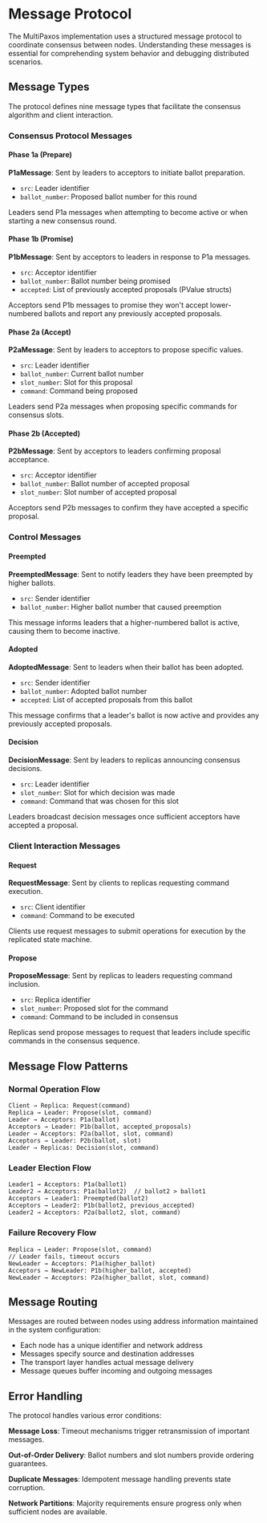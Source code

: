 # Message Protocol

The MultiPaxos implementation uses a structured message protocol to coordinate consensus between nodes. Understanding these messages is essential for comprehending system behavior and debugging distributed scenarios.

## Message Types

The protocol defines nine message types that facilitate the consensus algorithm and client interaction.

### Consensus Protocol Messages

#### Phase 1a (Prepare)

**P1aMessage**: Sent by leaders to acceptors to initiate ballot preparation.

- `src`: Leader identifier
- `ballot_number`: Proposed ballot number for this round

Leaders send P1a messages when attempting to become active or when starting a new consensus round.

#### Phase 1b (Promise)

**P1bMessage**: Sent by acceptors to leaders in response to P1a messages.

- `src`: Acceptor identifier
- `ballot_number`: Ballot number being promised
- `accepted`: List of previously accepted proposals (PValue structs)

Acceptors send P1b messages to promise they won't accept lower-numbered ballots and report any previously accepted proposals.

#### Phase 2a (Accept)

**P2aMessage**: Sent by leaders to acceptors to propose specific values.

- `src`: Leader identifier
- `ballot_number`: Current ballot number
- `slot_number`: Slot for this proposal
- `command`: Command being proposed

Leaders send P2a messages when proposing specific commands for consensus slots.

#### Phase 2b (Accepted)

**P2bMessage**: Sent by acceptors to leaders confirming proposal acceptance.

- `src`: Acceptor identifier
- `ballot_number`: Ballot number of accepted proposal
- `slot_number`: Slot number of accepted proposal

Acceptors send P2b messages to confirm they have accepted a specific proposal.

### Control Messages

#### Preempted

**PreemptedMessage**: Sent to notify leaders they have been preempted by higher ballots.

- `src`: Sender identifier
- `ballot_number`: Higher ballot number that caused preemption

This message informs leaders that a higher-numbered ballot is active, causing them to become inactive.

#### Adopted

**AdoptedMessage**: Sent to leaders when their ballot has been adopted.

- `src`: Sender identifier
- `ballot_number`: Adopted ballot number
- `accepted`: List of accepted proposals from this ballot

This message confirms that a leader's ballot is now active and provides any previously accepted proposals.

#### Decision

**DecisionMessage**: Sent by leaders to replicas announcing consensus decisions.

- `src`: Leader identifier
- `slot_number`: Slot for which decision was made
- `command`: Command that was chosen for this slot

Leaders broadcast decision messages once sufficient acceptors have accepted a proposal.

### Client Interaction Messages

#### Request

**RequestMessage**: Sent by clients to replicas requesting command execution.

- `src`: Client identifier
- `command`: Command to be executed

Clients use request messages to submit operations for execution by the replicated state machine.

#### Propose

**ProposeMessage**: Sent by replicas to leaders requesting command inclusion.

- `src`: Replica identifier
- `slot_number`: Proposed slot for the command
- `command`: Command to be included in consensus

Replicas send propose messages to request that leaders include specific commands in the consensus sequence.

## Message Flow Patterns

### Normal Operation Flow

```
Client → Replica: Request(command)
Replica → Leader: Propose(slot, command)
Leader → Acceptors: P1a(ballot)
Acceptors → Leader: P1b(ballot, accepted_proposals)
Leader → Acceptors: P2a(ballot, slot, command)
Acceptors → Leader: P2b(ballot, slot)
Leader → Replicas: Decision(slot, command)
```

### Leader Election Flow

```
Leader1 → Acceptors: P1a(ballot1)
Leader2 → Acceptors: P1a(ballot2)  // ballot2 > ballot1
Acceptors → Leader1: Preempted(ballot2)
Acceptors → Leader2: P1b(ballot2, previous_accepted)
Leader2 → Acceptors: P2a(ballot2, slot, command)
```

### Failure Recovery Flow

```
Replica → Leader: Propose(slot, command)
// Leader fails, timeout occurs
NewLeader → Acceptors: P1a(higher_ballot)
Acceptors → NewLeader: P1b(higher_ballot, accepted)
NewLeader → Acceptors: P2a(higher_ballot, slot, command)
```

## Message Routing

Messages are routed between nodes using address information maintained in the system configuration:

- Each node has a unique identifier and network address
- Messages specify source and destination addresses
- The transport layer handles actual message delivery
- Message queues buffer incoming and outgoing messages

## Error Handling

The protocol handles various error conditions:

**Message Loss**: Timeout mechanisms trigger retransmission of important messages.

**Out-of-Order Delivery**: Ballot numbers and slot numbers provide ordering guarantees.

**Duplicate Messages**: Idempotent message handling prevents state corruption.

**Network Partitions**: Majority requirements ensure progress only when sufficient nodes are available.
